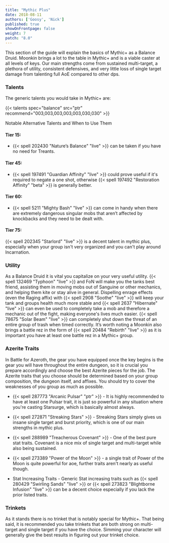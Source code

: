 ```yaml
---
title: "Mythic Plus"
date: 2018-08-11
authors: ['Goosy', 'Nick']
published: true
showOnFrontpage: false
weight: 7
patch: "8.0"
---
```


This section of the guide will explain the basics of Mythic+ as a Balance Druid. Moonkin brings a lot to the table in Mythic+ and is a viable caster at all levels of keys. Our main strengths come from sustained multi-target, a plethora of utility, consistent defensives, and very little loss of single target damage from talenting full AoE compared to other dps. 

### Talents 

The generic talents you would take in Mythic+ are: 

{{< talents spec="balance" src="ptr" recommend="003,003,003,003,003,030,030" >}}

Notable Alternative Talents and When to Use Them

#### Tier 15: 

- {{< spell 202430 "Nature’s Balance" "live" >}} can be taken if you have no need for Treants.

#### Tier 45:

- {{< spell 197491 "Guardian Affinity" "live" >}} could prove useful if it's required to negate a one shot, otherwise {{< spell 197492 "Restoration Affinity" "beta" >}} is generally better.

#### Tier 60:

- {{< spell 5211 "Mighty Bash" "live" >}} can come in handy when there are extremely dangerous singular mobs that aren’t affected by knockbacks and they need to be dealt with.

#### Tier 75:

{{< spell 202345 "Starlord" "live" >}} is a decent talent in mythic plus, especially when your group isn't very organized and you can't play around Incarnation.

### Utility

As a Balance Druid it is vital you capitalize on your very useful utility. {{< spell 132469 "Typhoon" "live" >}} and FoN will make you the tanks best friend, assisting them in moving mobs out of Sanguine or other mechanics, and helping them kite or stay alive in general. Dispelling enrage effects (even the Raging affix) with {{< spell 2908 "Soothe" "live" >}} will keep your tank and groups health much more stable and {{< spell 2637 "Hibernate" "live" >}} can even be used to completely take a mob and therefore a mechanic out of the fight, making everyone's lives much easier. {{< spell 78675 "Solar Beam" "live" >}} can completely shut down the threat of an entire group of trash when timed correctly. It’s worth noting a Moonkin also brings a battle rez in the form of {{< spell 20484 "Rebirth" "live" >}} as it is important you have at least one battle rez in a Mythic+ group.

### Azerite Traits

In Battle for Azeroth, the gear you have equipped once the key begins is the gear you will have throughout the entire dungeon, so it is crucial you prepare accordingly and choose the best Azerite pieces for the job. The Azerite traits that you choose should be determined based on your group composition, the dungeon itself, and affixes. You should try to cover the weaknesses of you group as much as possible.

- {{< spell 287773 "Arcanic Pulsar" "ptr" >}} - It is highly recommended to have at least one Pulsar trait, it is just so powerful in any situation where you're casting Starsurge, which is basically almost always.

- {{< spell 272871 "Streaking Stars" >}} - Streaking Stars simply gives us insane single target and burst priority, which is one of our main strengths in mythic plus.

- {{< spell 288989 "Treacherous Covenant" >}} - One of the best pure stat traits. Covenant is a nice mix of single target and multi-target while also being sustained.

- {{< spell 273389 "Power of the Moon" >}} - a single trait of Power of the Moon is quite powerful for aoe, further traits aren't nearly as useful though.

- Stat Increasing Traits - Generic Stat increasing traits such as {{< spell 280429 "Swirling Sands" "live" >}} or {{< spell 273823 "Blightborne Infusion" "live" >}} can be a decent choice especially if you lack the prior listed traits. 

### Trinkets

As it stands there is no trinket that is notably special for Mythic+. That being said, it is recommended you take trinkets that are both strong on multi-target and single target if you have the choice. Simming your character will generally give the best results in figuring out your trinket choice. 
